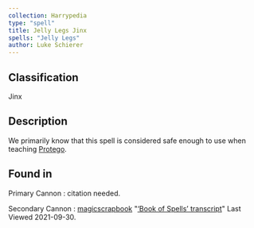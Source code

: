 ```yaml
---
collection: Harrypedia
type: "spell"
title: Jelly Legs Jinx
spells: "Jelly Legs"
author: Luke Schierer
---
```


## Classification

Jinx

## Description

We primarily know that this spell is considered safe enough to use when teaching [Protego][].

[Protego]: ../protego

## Found in

Primary Cannon
: citation needed.

Secondary Cannon
: [magicscrapbook](https://magicscrapbook.tumblr.com/)
"[‘Book of Spells’ transcript](https://magicscrapbook.tumblr.com/post/162085200042/book-of-spells-transcript)"
Last Viewed 2021-09-30.
